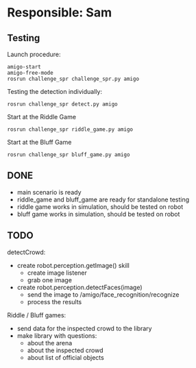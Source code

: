 # Responsible: Sam

## Testing

Launch procedure:
```
amigo-start
amigo-free-mode
rosrun challenge_spr challenge_spr.py amigo
```

Testing the detection individually:
```
rosrun challenge_spr detect.py amigo
```

Start at the Riddle Game
```
rosrun challenge_spr riddle_game.py amigo
```

Start at the Bluff Game
```
rosrun challenge_spr bluff_game.py amigo
```

## DONE

- main scenario is ready
- riddle_game and bluff_game are ready for standalone testing
- riddle game works in simulation, should be tested on robot
- bluff game works in simulation, should be tested on robot

## TODO

detectCrowd:
- create robot.perception.getImage() skill
	- create image listener
	- grab one image
- create robot.perception.detectFaces(image)
	- send the image to /amigo/face_recognition/recognize
	- process the results

Riddle / Bluff games:
- send data for the inspected crowd to the library
- make library with questions:
	- about the arena
	- about the inspected crowd
	- about list of official objects